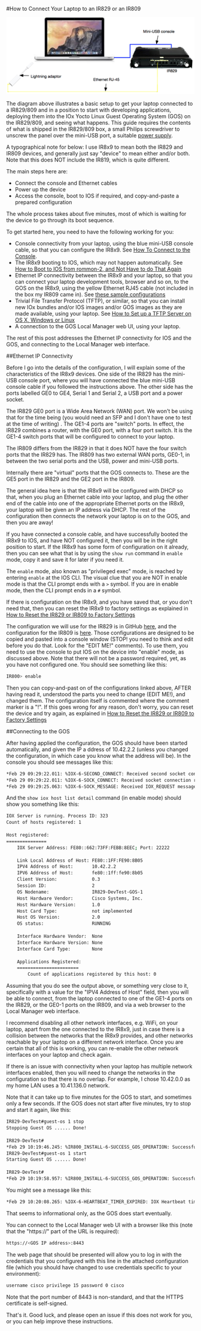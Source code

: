 #How to Connect Your Laptop to an IR829 or an IR809

![Laptop and IR829](./images/main.png)

The diagram above illustrates a basic setup to get your laptop connected to a IR829/809 and in a position to 
start with developing applications, deploying them into the IOx Yocto Linux Guest Operating System (GOS) on the 
IR829/809, and seeing what happens. This guide requires the contents of what is shipped in the IR829/809 box, a 
small Philips screwdriver to unscrew the panel over the mini-USB port, a suitable 
[power supply](https://github.com/DevOps4Networks/IOX-Notes/blob/master/8x9_PSU/README.md).

A typographical note for below: I use IR8x9 to mean both the IR829 and IR809 devices, and generally just say
"device" to mean either and/or both. Note that this does NOT include the IR819, which is quite different.
 
The main steps here are:

 - Connect the console and Ethernet cables
 - Power up the device
 - Access the console, boot to IOS if required, and copy-and-paste a prepared configuration
 
 The whole process takes about five minutes, most of which is waiting for the device to go through its boot 
 sequence.
 

To get started here, you need to have the following working for you:
 
 - Console connectivity from your laptop, using the blue mini-USB console cable, so that you can configure the 
IR8x9. See 
[How To Connect to the Console](https://github.com/DevOps4Networks/IOX-Notes/blob/master/How_To_Connect_The_Console/README.md).
 - The IR8x9 booting to IOS, which may not happen automatically. See 
 [How to Boot to IOS from rommon-2, and Not Have to do That Again](https://github.com/DevOps4Networks/IOX-Notes/blob/master/How_To_Boot_From_rommon-2/README.md)
 - Ethernet IP connectivity between the IR8x9 and your laptop, so that you can connect your laptop development 
tools, browser and so on, to the GOS on the IR8x9, using the yellow Ethernet RJ45 cable (not included in the box 
my IR809 came in). See 
[these sample configurations](https://github.com/DevOps4Networks/IOx-Sample_Configurations)
 - Trivial File Transfer Protocol (TFTP), or similar, so that you can install new IOx bundles and/or IOS 
images and/or GOS images as they are made available, using your laptop. See 
[How to Set up a TFTP Server on OS X, Windows or Linux](https://github.com/DevOps4Networks/IOX-Notes/blob/master/How_To_Setup_TFTP/README.md)
 - A connection to the GOS Local Manager web UI, using your laptop.
   
The rest of this post addresses the Ethernet IP connectivity for IOS and the GOS, and connecting to the Local 
Manager web interface.
 
##Ethernet IP Connectivity
 
Before I go into the details of the configuration, I will explain some of the characteristics of the 
IR8x9 devices. One side of the IR829 has the mini-USB console port, where you will have connected the blue 
mini-USB console cable if you followed the instructions above. The other side has the ports labelled 
GE0 to GE4, Serial 1 and Serial 2, a USB port and a power socket.
 
The IR829 GE0 port is a Wide Area Network (WAN) port. We won't be using that for the time being 
(you would need an SFP and I don't have one to test at the time of writing) . The GE1-4 ports are "switch" 
ports. In effect, the IR829 combines a router, with the GE0 port, with a four port switch. It is the 
GE1-4 switch ports that will be configured to connect to your laptop.
 
The IR809 differs from the IR829 in that it does NOT have the four switch ports that the IR829 has. The IR809 
has two external WAN ports, GE0-1, in between the two serial ports and the USB, power and mini-USB ports.
 
Internally there are "virtual" ports that the GOS connects to. These are the GE5 port in the IR829 and the GE2
port in the IR809. 
 
The general idea here is that the IR8x9 will be configured with DHCP so that, when you plug an Ethernet cable 
into your laptop, and plug the other end of the cable into one of the appropriate Ethernet ports on the IR8x9, 
your laptop will be given an IP address via DHCP. The rest of the configuration then connects the network your 
laptop is on to the GOS, and then you are away!
 
If you have connected a console cable, and have successfully booted the IR8x9 to IOS, and have NOT configured 
it, then you will be in the right position to start. If the IR8x9 has some form of configuration on it already, 
then you can see what that is by using the `show run` command in `enable` mode, copy it and save it for later 
if you need it.
 
The `enable` mode, also known as "privileged exec" mode, is reached by entering `enable` at the IOS CLI. 
The visual clue that you are NOT in enable mode is that the CLI prompt ends with a `>` symbol. If you are in 
enable mode, then the CLI prompt ends in a `#` symbol.
 
If there is configuration on the IR8x9, and you have saved that, or you don't need that, then you can reset 
the IR8x9 to factory settings as explained in 
[How to Reset the IR829 or IR809 to Factory Settings](https://github.com/DevOps4Networks/IOX-Notes/blob/master/How_To_Reset_To_Factory_Settings/README.md)
 
The configuration we will use for the IR829 is in GitHub 
[here](https://github.com/DevOps4Networks/IOx-Sample_Configurations/blob/master/IR829_10_42_1_DHCP_GE_1-4_10_42_2_GE5_GOS.txt), 
and the configuration for the IR809 is 
[here](https://github.com/DevOps4Networks/IOx-Sample_Configurations/blob/master/IR809_10_42_1_DHCP_GE_0-1_10_42_2_GE2_GOS.txt). 
Those configurations are designed to be copied and pasted into a console window (STOP! you need to think and 
edit before you do that. Look for the "EDIT ME!" comments). To use them, you need to use the console to put 
IOS on the device into "enable" mode, as discussed above. Note that there will not be a password required, 
yet, as you have not configured one. You should see something like this:

```bash 
IR800> enable
``` 
 
Then you can copy-and-past on of the configurations linked above, AFTER having read it, understood the parts 
you need to change (EDIT ME!), and changed them. The configuration itself is commented where the comment marker 
is a "!". If this goes wrong for any reason, don't worry, you can reset the device and try again, as explained 
in 
[How to Reset the IR829 or IR809 to Factory Settings](https://github.com/DevOps4Networks/IOX-Notes/blob/master/How_To_Reset_To_Factory_Settings/README.md)
 
##Connecting to the GOS
 
After having applied the configuration, the GOS should have been started automatically, and given the IP a
ddress of 10.42.2.2 (unless you changed the configuration, in which case you know what the address will be). 
In the console you should see messages like this:
 
 ```bash
*Feb 29 09:29:22.011: %IOX-6-SECOND_CONNECT: Received second socket connect from same IOX Client. Closing first session
*Feb 29 09:29:22.011: %IOX-6-SOCK_CONNECT: Received socket connection request from IOX Client
*Feb 29 09:29:25.063: %IOX-6-SOCK_MESSAGE: Received IOX_REQUEST message with opcode IOX_REQUEST_REGISTER from IOX Client
```
 
And the `show iox host list detail` command (in enable mode) should show you something like this:
 
```bash
IOX Server is running. Process ID: 323
Count of hosts registered: 1
 
Host registered:
===============
    IOX Server Address: FE80::662:73FF:FEBB:8EEC; Port: 22222
 
    Link Local Address of Host: FE80::1FF:FE90:8B05
    IPV4 Address of Host:       10.42.2.2
    IPV6 Address of Host:       fe80::1ff:fe90:8b05
    Client Version:             0.3
    Session ID:                 2
    OS Nodename:                IR829-DevTest-GOS-1
    Host Hardware Vendor:       Cisco Systems, Inc.
    Host Hardware Version:      1.0
    Host Card Type:             not implemented
    Host OS Version:            2.0
    OS status:                  RUNNING
 
    Interface Hardware Vendor:  None
    Interface Hardware Version: None
    Interface Card Type:        None
 
    Applications Registered:
    =======================
        Count of applications registered by this host: 0
 ```
 
Assuming that you do see the output above, or something very close to it, specifically with a value for the 
"IPV4 Address of Host" field, then you will be able to connect, from the laptop connected to one of the 
GE1-4 ports on the IR829, or the GE0-1 ports on the IR809, and via a web browser to the Local Manager web 
interface.

I recommend disabling all other network interfaces, e.g. WiFi, on your laptop, apart from the one connected to 
the IR8x9, just in case there is a collision between the networks that the IR8x9 provides, and other networks 
reachable by your laptop on a different network interface. Once you are certain that all of this is working, 
you can re-enable the other network interfaces on your laptop and check again.

If there is an issue with connectivity when your laptop has multiple network interfaces enabled, then you will 
need to change the networks in the configuration so that there is no overlap. For example, I chose 10.42.0.0 
as my home LAN uses a 10.41.136.0 network.
 
Note that it can take up to five minutes for the GOS to start, and sometimes only a few seconds. If the GOS 
does not start after five minutes, try to stop and start it again, like this:
 
```bash
IR829-DevTest#guest-os 1 stop
Stopping Guest OS ...... Done!
 
IR829-DevTest#
*Feb 29 10:19:46.245: %IR800_INSTALL-6-SUCCESS_GOS_OPERATION: Successfully performed STOP operation for GOS.
IR829-DevTest#guest-os 1 start
Starting Guest OS ...... Done!
 
IR829-DevTest#
*Feb 29 10:19:58.957: %IR800_INSTALL-6-SUCCESS_GOS_OPERATION: Successfully performed START operation for GOS.
 ```
 
You might see a message like this:
 
 ```bash
*Feb 29 10:20:08.265: %IOX-6-HEARTBEAT_TIMER_EXPIRED: IOX Heartbeat timer expired.
``` 
 
That seems to informational only, as the GOS does start eventually.
 
You can connect to the Local Manager web UI with a browser like this (note that the "https://" part of the 
URL is required):

```bash 
https://<GOS IP address>:8443
```

The web page that should be presented will allow you to log in with the credentials that you configured with 
this line in the attached configuration file (which you should have changed to use credentials specific to your 
environment):

```bash 
username cisco privilege 15 password 0 cisco
``` 
 
Note that the port number of 8443 is non-standard, and that the HTTPS certificate is self-signed.

That's it. Good luck, and please open an issue if this does not work for you, or you can help improve these 
instructions.
